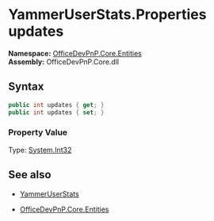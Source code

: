 # YammerUserStats.Properties updates
**Namespace:** [OfficeDevPnP.Core.Entities](OfficeDevPnP.Core.Entities.md)  
**Assembly:** OfficeDevPnP.Core.dll  
## Syntax
```C#
public int updates { get; }
public int updates { set; }
```

### Property Value
Type: [System.Int32](System.Int32.md) 

## See also
- [YammerUserStats](YammerUserStats.md) 

- [OfficeDevPnP.Core.Entities](OfficeDevPnP.Core.Entities.md)
